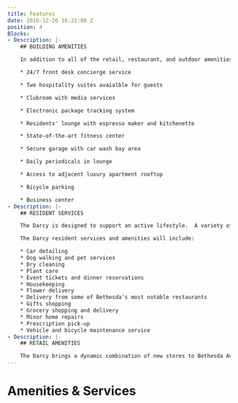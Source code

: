 ```yaml
---
title: Features
date: 2016-12-26 16:21:00 Z
position: 4
Blocks:
- Description: |-
    ## BUILDING AMENITIES

    In addition to all of the retail, restaurant, and outdoor amenities that Bethesda has to offer, residents of The Darcy enjoy the highest quality building amenities to support an active lifestyle.

    * 24/7 front desk concierge service

    * Two hospitality suites avaialble for guests

    * Clubroom with media services

    * Electronic package tracking system

    * Residents' lounge with espresso maker and kitchenette

    * State-of-the-art fitness center

    * Secure garage with car wash bay area

    * Daily periodicals in lounge

    * Access to adjacent luxury apartment rooftop

    * Bicycle parking

    * Business center
- Description: |-
    ## RESIDENT SERVICES

    The Darcy is designed to support an active lifestyle.  A variety of services, offering utmost convenience, are available to the residents of The Darcy through a la carte concierge services.

    The Darcy resident services and amenities will include:

    * Car detailing
    * Dog walking and pet services
    * Dry cleaning
    * Plant care
    * Event tickets and dinner reservations
    * Housekeeping
    * Flower delivery
    * Delivery from some of Bethesda's most notable restaurants
    * Gifts shopping
    * Grocery shopping and delivery
    * Minor home repairs
    * Prescription pick-up
    * Vehicle and bicycle maintenance service
- Description: |-
    ## RETAIL AMENITIES

    The Darcy brings a dynamic combination of new stores to Bethesda Avenue. With over 8,600 square feet of retail on the first floor, The Darcy will include a signature restaurant and boutique shops for residents to enjoy.
---
```


# Amenities & Services